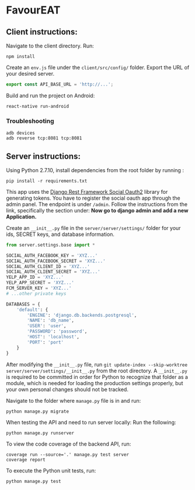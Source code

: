 # FavourEAT

## Client instructions:
Navigate to the client directory. Run:
```
npm install
```

Create an `env.js` file under the `client/src/config/` folder. Export the URL of your desired server.
```javascript
export const API_BASE_URL = 'http://...';
```

Build and run the project on Android:
```
react-native run-android
```

### Troubleshooting
```
adb devices
adb reverse tcp:8081 tcp:8081
```

## Server instructions:
Using Python 2.7.10, install dependencies from the root folder by running :
```
pip install -r requirements.txt
```

This app uses the [Django Rest Framework Social Oauth2](https://github.com/PhilipGarnero/django-rest-framework-social-oauth2) library for generating tokens. You have to register the social oauth app through the admin panel. The endpoint is under `/admin`. Follow the instructions from the link, specifically the section under: **Now go to django admin and add a new Application.**

Create an `__init__.py` file in the `server/server/settings/` folder for your ids, SECRET keys, and database information.
```python
from server.settings.base import *

SOCIAL_AUTH_FACEBOOK_KEY = 'XYZ...'
SOCIAL_AUTH_FACEBOOK_SECRET = 'XYZ...'
SOCIAL_AUTH_CLIENT_ID = 'XYZ...'
SOCIAL_AUTH_CLIENT_SECRET = 'XYZ...'
YELP_APP_ID = 'XYZ...'
YELP_APP_SECRET = 'XYZ...'
FCM_SERVER_KEY = 'XYZ...'
# ...other private keys

DATABASES = {
    'default': {
        'ENGINE': 'django.db.backends.postgresql',
        'NAME': 'db_name',
        'USER': 'user',
        'PASSWORD': 'password',
        'HOST': 'localhost',
        'PORT': 'port'
    }
} 
```

After modifying the `__init__.py` file, run `git update-index --skip-worktree server/server/settings/__init__.py` from the root directory.
A `__init__.py` is required to be committed in order for Python to recognize that folder as a module, which is needed for loading the production settings properly, but your own personal changes should not be tracked.

Navigate to the folder where `manage.py` file is in and run: 
```
python manage.py migrate
```

When testing the API and need to run server locally: Run the following: 
```
python manage.py runserver
```

To view the code coverage of the backend API, run:
```
coverage run --source='.' manage.py test server
coverage report
```

To execute the Python unit tests, run:
```
python manage.py test
```



